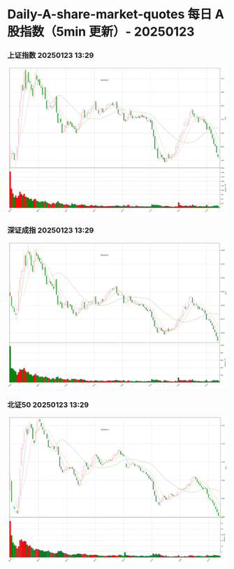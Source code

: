 
# Daily-A-share-market-quotes 每日 A 股指数（5min 更新）- 20250123

### 上证指数 20250123 13:29
![](./fig/2025/1/20250123-sh000001.png)

### 深证成指 20250123 13:29
![](./fig/2025/1/20250123-sz399001.png)

### 北证50 20250123 13:29
![](./fig/2025/1/20250123-bj899050.png)
